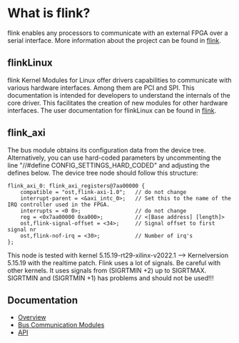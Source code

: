 # What is flink?
flink enables any processors to communicate with an external FPGA over a serial interface. More information about the project can be found in [flink](http://flink-project.ch/start).

## flinkLinux
flink Kernel Modules for Linux offer drivers capabilities to communicate with various hardware interfaces. Among them are PCI and SPI. 
This documentation is intended for developers to understand the internals of the core driver. This facilitates the creation of new modules for other hardware interfaces. The user documentation for flinkLinux can be found in [flink](http://flink-project.ch/flink_linux).

## flink_axi
The bus module obtains its configuration data from the device tree. Alternatively, you can use hard-coded parameters by uncommenting the line "//#define CONFIG_SETTINGS_HARD_CODED" and adjusting the defines below. The device tree node should follow this structure:

```device-tree
flink_axi_0: flink_axi_registers@7aa00000 {
    compatible = "ost,flink-axi-1.0";   // do not change
    interrupt-parent = <&axi_intc_0>;   // Set this to the name of the IRQ controller used in the FPGA.
    interrupts = <0 0>;                 // do not change
    reg = <0x7aa00000 0xa000>;          // <[Base address] [length]>
    ost,flink-signal-offset = <34>;     // Signal offset to first signal nr
    ost,flink-nof-irq = <30>;           // Number of irq's
};
```
This node is tested with kernel 5.15.19-rt29-xilinx-v2022.1 --> Kernelversion 5.15.19 with the realtime patch.
Flink uses a lot of signals. Be careful with other kernels. It uses signals from (SIGRTMIN +2) up to SIGRTMAX. SIGRTMIN and (SIGRTMIN +1) has problems and should not be used!!!

## Documentation
- [Overview](doc/overview.md)
- [Bus Communication Modules](doc/bcm.md)
- [API](http://api.flink-project.ch/doc/flinklinux/html)
